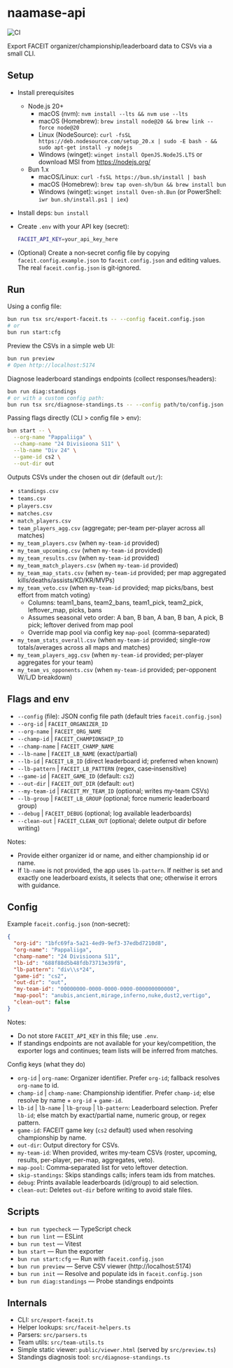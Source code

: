 # naamase-api

![CI](https://github.com/juusoi/naamase-api/actions/workflows/ci.yml/badge.svg)

Export FACEIT organizer/championship/leaderboard data to CSVs via a small CLI.

## Setup

- Install prerequisites
  - Node.js 20+
    - macOS (nvm): `nvm install --lts && nvm use --lts`
    - macOS (Homebrew): `brew install node@20 && brew link --force node@20`
    - Linux (NodeSource): `curl -fsSL https://deb.nodesource.com/setup_20.x | sudo -E bash - && sudo apt-get install -y nodejs`
    - Windows (winget): `winget install OpenJS.NodeJS.LTS` or download MSI from https://nodejs.org/
  - Bun 1.x
    - macOS/Linux: `curl -fsSL https://bun.sh/install | bash`
    - macOS (Homebrew): `brew tap oven-sh/bun && brew install bun`
    - Windows (winget): `winget install Oven-sh.Bun` (or PowerShell: `iwr bun.sh/install.ps1 | iex`)

- Install deps: `bun install`
- Create `.env` with your API key (secret):

  ```bash
  FACEIT_API_KEY=your_api_key_here
  ```

- (Optional) Create a non‑secret config file by copying `faceit.config.example.json` to `faceit.config.json` and editing values. The real `faceit.config.json` is git‑ignored.

## Run

Using a config file:

```bash
bun run tsx src/export-faceit.ts -- --config faceit.config.json
# or
bun run start:cfg
```

Preview the CSVs in a simple web UI:

```bash
bun run preview
# Open http://localhost:5174
```

Diagnose leaderboard standings endpoints (collect responses/headers):

```bash
bun run diag:standings
# or with a custom config path:
bun run tsx src/diagnose-standings.ts -- --config path/to/config.json
```

Passing flags directly (CLI > config file > env):

```bash
bun start -- \
  --org-name "Pappaliiga" \
  --champ-name "24 Divisioona S11" \
  --lb-name "Div 24" \
  --game-id cs2 \
  --out-dir out
```

Outputs CSVs under the chosen out dir (default `out/`):

- `standings.csv`
- `teams.csv`
- `players.csv`
- `matches.csv`
- `match_players.csv`
- `team_players_agg.csv` (aggregate; per-team per-player across all matches)
- `my_team_players.csv` (when `my-team-id` provided)
- `my_team_upcoming.csv` (when `my-team-id` provided)
- `my_team_results.csv` (when `my-team-id` provided)
- `my_team_match_players.csv` (when `my-team-id` provided)
- `my_team_map_stats.csv` (when `my-team-id` provided; per map aggregated kills/deaths/assists/KD/KR/MVPs)
- `my_team_veto.csv` (when `my-team-id` provided; map picks/bans, best effort from match voting)
  - Columns: team1_bans, team2_bans, team1_pick, team2_pick, leftover_map, picks, bans
  - Assumes seasonal veto order: A ban, B ban, A ban, B ban, A pick, B pick; leftover derived from map pool
  - Override map pool via config key `map-pool` (comma-separated)
- `my_team_stats_overall.csv` (when `my-team-id` provided; single-row totals/averages across all maps and matches)
- `my_team_players_agg.csv` (when `my-team-id` provided; per-player aggregates for your team)
- `my_team_vs_opponents.csv` (when `my-team-id` provided; per-opponent W/L/D breakdown)

## Flags and env

- `--config` (file): JSON config file path (default tries `faceit.config.json`)
- `--org-id` | `FACEIT_ORGANIZER_ID`
- `--org-name` | `FACEIT_ORG_NAME`
- `--champ-id` | `FACEIT_CHAMPIONSHIP_ID`
- `--champ-name` | `FACEIT_CHAMP_NAME`
- `--lb-name` | `FACEIT_LB_NAME` (exact/partial)
- `--lb-id` | `FACEIT_LB_ID` (direct leaderboard id; preferred when known)
- `--lb-pattern` | `FACEIT_LB_PATTERN` (regex, case‑insensitive)
- `--game-id` | `FACEIT_GAME_ID` (default: `cs2`)
- `--out-dir` | `FACEIT_OUT_DIR` (default: `out`)
- `--my-team-id` | `FACEIT_MY_TEAM_ID` (optional; writes my-team CSVs)
- `--lb-group` | `FACEIT_LB_GROUP` (optional; force numeric leaderboard group)
- `--debug` | `FACEIT_DEBUG` (optional; log available leaderboards)
- `--clean-out` | `FACEIT_CLEAN_OUT` (optional; delete output dir before writing)

Notes:

- Provide either organizer id or name, and either championship id or name.
- If `lb-name` is not provided, the app uses `lb-pattern`. If neither is set and exactly one leaderboard exists, it selects that one; otherwise it errors with guidance.

## Config

Example `faceit.config.json` (non-secret):

```json
{
  "org-id": "1bfc69fa-5a21-4ed9-9ef3-37edbd7210d8",
  "org-name": "Pappaliiga",
  "champ-name": "24 Divisioona S11",
  "lb-id": "688f88d5b48fdb73713e39f8",
  "lb-pattern": "div\\s*24",
  "game-id": "cs2",
  "out-dir": "out",
  "my-team-id": "00000000-0000-0000-0000-000000000000",
  "map-pool": "anubis,ancient,mirage,inferno,nuke,dust2,vertigo",
  "clean-out": false
}
```

Notes:

- Do not store `FACEIT_API_KEY` in this file; use `.env`.
- If standings endpoints are not available for your key/competition, the exporter logs and continues; team lists will be inferred from matches.

Config keys (what they do)

- `org-id` | `org-name`: Organizer identifier. Prefer `org-id`; fallback resolves `org-name` to id.
- `champ-id` | `champ-name`: Championship identifier. Prefer `champ-id`; else resolve by name + `org-id` + `game-id`.
- `lb-id` | `lb-name` | `lb-group` | `lb-pattern`: Leaderboard selection. Prefer `lb-id`; else match by exact/partial name, numeric group, or regex pattern.
- `game-id`: FACEIT game key (`cs2` default) used when resolving championship by name.
- `out-dir`: Output directory for CSVs.
- `my-team-id`: When provided, writes my-team CSVs (roster, upcoming, results, per-player, per-map, aggregates, veto).
- `map-pool`: Comma‑separated list for veto leftover detection.
- `skip-standings`: Skips standings calls; infers team ids from matches.
- `debug`: Prints available leaderboards (id/group) to aid selection.
- `clean-out`: Deletes `out-dir` before writing to avoid stale files.

## Scripts

- `bun run typecheck` — TypeScript check
- `bun run lint` — ESLint
- `bun run test` — Vitest
- `bun start` — Run the exporter
- `bun run start:cfg` — Run with `faceit.config.json`
- `bun run preview` — Serve CSV viewer (http://localhost:5174)
- `bun run init` — Resolve and populate ids in `faceit.config.json`
- `bun run diag:standings` — Probe standings endpoints

## Internals

- CLI: `src/export-faceit.ts`
- Helper lookups: `src/faceit-helpers.ts`
- Parsers: `src/parsers.ts`
- Team utils: `src/team-utils.ts`
- Simple static viewer: `public/viewer.html` (served by `src/preview.ts`)
- Standings diagnosis tool: `src/diagnose-standings.ts`
